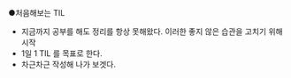 ●처음해보는 TIL
- 지금까지 공부를 해도 정리를 항상 못해왔다. 이러한 좋지 않은 습관을 고치기 위해 시작
- 1일 1 TIL 를 목표로 한다.
- 차근차근 작성해 나가 보겟다.
